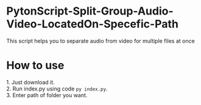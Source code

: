 ﻿# PytonScript-Split-Group-Audio-Video-LocatedOn-Specefic-Path
 
This script helps you to separate audio from video for multiple files at once

<h1>How to use</h1>
1. Just download it. </br>
2. Run index.py using code <code>py index.py</code>.</br>
3. Enter path of folder you want.</br>
